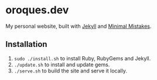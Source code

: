 # oroques.dev

My personal website, built with [Jekyll](https://jekyllrb.com) and [Minimal Mistakes](https://mmistakes.github.io/minimal-mistakes/).

## Installation
1. `sudo ./install.sh` to install Ruby, RubyGems and Jekyll.
2. `./update.sh` to install and update gems.
3. `./serve.sh` to build the site and serve it locally.
